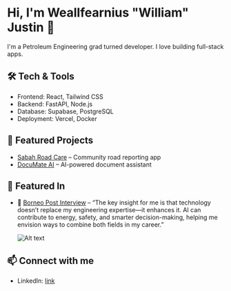 # Hi, I'm Weallfearnius "William" Justin 👋

I'm a Petroleum Engineering grad turned developer. I love building full-stack apps.

## 🛠️ Tech & Tools

- Frontend: React, Tailwind CSS
- Backend: FastAPI, Node.js
- Database: Supabase, PostgreSQL
- Deployment: Vercel, Docker

## 🌟 Featured Projects

- [Sabah Road Care](https://github.com/WeallfearniusJustin/sabah-road-care) – Community road reporting app
- [DocuMate AI](https://github.com/WeallfearniusJustin/documate-ai) – AI-powered document assistant

## 🌟 Featured In

- 📰 [Borneo Post Interview](https://www.theborneopost.com/2025/10/03/gamuda-ai-academy-graduates-first-sabah-cohort-signals-growing-potential-in-ai-talent-development/) – “The key insight for me is that technology doesn’t replace my engineering expertise—it enhances it. AI can contribute to energy, safety, and smarter decision-making, helping me envision ways to combine both fields in my career.”

  ![Alt text](https://www.theborneopost.com/newsimages/2025/10/9e1369e4-1f43-44b6-baeb-11dc6213d69d.jpeg)

## 📫 Connect with me

- LinkedIn: [link](www.linkedin.com/in/whaleeeyyyyy)
